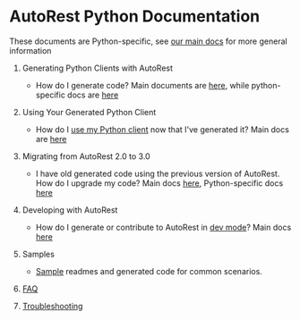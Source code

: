 # AutoRest Python Documentation

These documents are Python-specific, see [our main docs][main_docs] for more general information


1. Generating Python Clients with AutoRest
    - How do I generate code? Main documents are [here][main_generate], while python-specific docs are [here][python_generate]

2. Using Your Generated Python Client
    - How do I [use my Python client][python_client] now that I've generated it? Main docs are [here][main_client]

3. Migrating from AutoRest 2.0 to 3.0
    - I have old generated code using the previous version of AutoRest. How do I upgrade my code? Main docs [here][main_migrate], Python-specific docs [here][python_migrate]

4. Developing with AutoRest
    - How do I generate or contribute to AutoRest in [dev mode][python_dev]? Main docs [here][main_dev]

5. Samples
    - [Sample][sample] readmes and generated code for common scenarios.

6. [FAQ][faq]

7. [Troubleshooting][troubleshooting]

<!-- LINKS -->
[main_docs]: https://github.com/Azure/autorest/tree/master/docs/readme.md
[main_generate]: https://github.com/Azure/autorest/tree/master/docs/generate/readme.md
[python_generate]: https://github.com/Azure/autorest.python/blob/autorestv3/docs/generate/readme.md
[python_client]: https://github.com/Azure/autorest.python/blob/autorestv3/docs/client/readme.md
[main_client]: https://github.com/Azure/autorest/tree/master/docs/client/readme.md
[main_migrate]: https://github.com/Azure/autorest/tree/master/docs/migrate/readme.md
[python_migrate]: https://github.com/Azure/autorest.python/blob/autorestv3/docs/migrate/readme.md
[python_dev]: https://github.com/Azure/autorest.python/blob/autorestv3/docs/developer/readme.md
[main_dev]: https://github.com/Azure/autorest/tree/master/docs/developer/readme.md
[sample]: https://github.com/Azure/autorest.python/blob/autorestv3/packages/autorest.python/samples/readme.md
[faq]: https://github.com/Azure/autorest.python/blob/autorestv3/docs/faq.md
[troubleshooting]: https://github.com/Azure/autorest.python/blob/autorestv3/docs/troubleshooting.md
